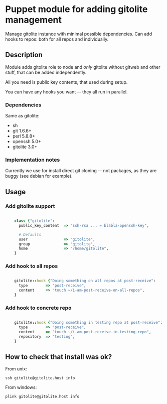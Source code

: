 # Puppet module for adding gitolite management

Manage gitolite instance with minimal possible dependencies. Can add hooks to repos: both for all repos and individually.

## Description

Module adds gitolite role to node and *only* gitolite without gitweb and other stuff, that can be added independently.

All you need is public key contents, that used during setup.

You can have any hooks you want -- they all run in parallel.

### Dependencies

Same as gitolite:

* sh
* git 1.6.6+
* perl 5.8.8+
* openssh 5.0+
* gitolite 3.0+

### Implementation notes

Currently we use for install direct git cloning -- not packages, as they are buggy (see debian for example).

## Usage

### Add gitolite support

```ruby

    class {"gitolite":
      public_key_content  => "ssh-rsa ... = blabla-openssh-key",

      # Defaults
      user                => "gitolite",
      group               => "gitolite",
      home                => "/home/gitolite",
    }

```

### Add hook to all repos

```ruby

    gitolite::hook {"Doing something on all repos at post-receive":
      type        => "post-receive",
      content     => "touch ~/i-am-post-receive-on-all-repos",
    }

```

### Add hook to concrete repo

```ruby

    gitolite::hook {"Doing something in testing repo at post-receive":
      type        => "post-receive",
      content     => "touch ~/i-am-post-receive-in-testing-repo",
      repository  => "testing",
    }

```

## How to check that install was ok?

From unix:

    ssh gitolite@gitolite.host info

From windows:

    plink gitolite@gitolite.host info
